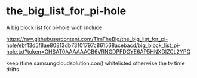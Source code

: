 # the_big_list_for_pi-hole
 A big block list for pi-hole wich include 

https://raw.githubusercontent.com/TimTheBig/the_big_list_for_pi-hole/ebf13d5f8ae80813db73101797c861568acebacd/big_block_list_pi-hole.txt?token=GHSAT0AAAAAACB6VRNGDPFDGYE6AP5HNXDIZCL2YPQ


keep (time.samsungcloudsolution.com) whitelisted otherwise the tv time drifts
